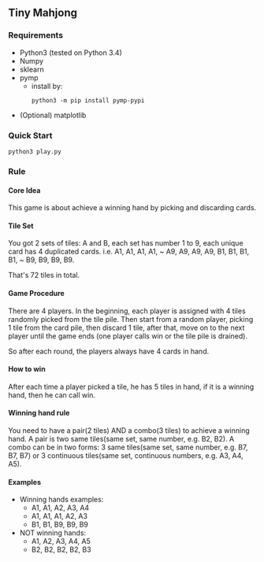 ## Tiny Mahjong

### Requirements
* Python3 (tested on Python 3.4)
* Numpy
* sklearn
* pymp
  * install by:
    ```
    python3 -m pip install pymp-pypi
    ```
* (Optional) matplotlib

### Quick Start
```
python3 play.py
```

### Rule

#### Core Idea
This game is about achieve a winning hand by picking and discarding cards.

#### Tile Set
You got 2 sets of tiles: A and B, each set has number 1 to 9, each unique card has 4 duplicated cards. i.e. A1, A1, A1, A1, ~ A9, A9, A9, A9, B1, B1, B1, B1, ~ B9, B9, B9, B9.

That's 72 tiles in total.

#### Game Procedure
There are 4 players. In the beginning, each player is assigned with 4 tiles randomly picked from the tile pile. Then start from a random player, picking 1 tile from the card pile, then discard 1 tile, after that, move on to the next player until the game ends (one player calls win or the tile pile is drained).

So after each round, the players always have 4 cards in hand.

#### How to win
After each time a player picked a tile, he has 5 tiles in hand, if it is a winning hand, then he can call win.

#### Winning hand rule
You need to have a pair(2 tiles) AND a combo(3 tiles) to achieve a winning hand. A pair is two same tiles(same set, same number, e.g. B2, B2). A combo can be in two forms: 3 same tiles(same set, same number, e.g. B7, B7, B7) or 3 continuous tiles(same set, continuous numbers, e.g. A3, A4, A5).

#### Examples
* Winning hands examples:
  * A1, A1, A2, A3, A4
  * A1, A1, A1, A2, A3
  * B1, B1, B9, B9, B9
* NOT winning hands:
  * A1, A2, A3, A4, A5
  * B2, B2, B2, B2, B3
